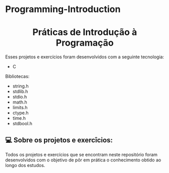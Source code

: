 # Programming-Introduction

<h1 align="center"> Práticas de Introdução à Programação </h1>

<p>Esses projetos e exercícios foram desenvolvidos com a seguinte tecnologia: </p>
<ul>
  <li>C</li>
</ul>

<p>Bibliotecas: </p>
<ul>
  <li>string.h</li>
  <li>stdlib.h</li>
  <li>stdio.h</li>
  <li>math.h</li>
  <li>limits.h</li>
  <li>ctype.h</li>
  <li>time.h</li>
  <li>stdbool.h</li>
</ul>

<h2>💻 Sobre os projetos e exercîcios: </h2>
<p>Todos os projetos e exercícios que se encontram neste repositório foram desenvolvidos com o objetivo de pôr em prática o conhecimento obtido ao longo dos estudos.</p>
